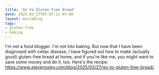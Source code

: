 ```yaml
---
title: 'Go to Gluten Free Bread'
date: 2025-03-27T07:07:11-07:00
layout: microblog
tags:
- gluten-free
- baking
---
```


I'm not a food blogger. I'm not into baking. But now that I have been diagnosed with celiac disease, I have figured out how to make (actually good) gluten-free bread at home, and if you're like me, you might want to save some money and do it, too. Here's the recipe: https://www.stevenoxley.com/blog/2025/03/27/go-to-gluten-free-bread/.
